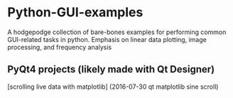 # Python-GUI-examples
A hodgepodge collection of bare-bones examples for performing common GUI-related tasks in python. Emphasis on linear data plotting, image processing, and frequency analysis

## PyQt4 projects (likely made with Qt Designer) ##
[scrolling live data with matplotlib] (2016-07-30 qt matplotlib sine scroll)

